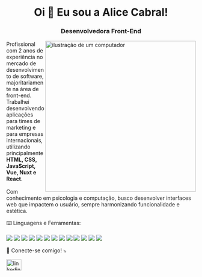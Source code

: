<h1 align="center">Oi 👋 Eu sou a Alice Cabral!</h1>
<h3 align="center">Desenvolvedora Front-End</h3>

<img src="https://raw.githubusercontent.com/MicaelliMedeiros/micaellimedeiros/master/image/computer-illustration.png" alt="ilustração de um computador" min-width="400px" max-width="400px" width="400px" align="right">

<p align="left"> 
Profissional com 2 anos de experiência no mercado de desenvolvimento de software, majoritariamente na área de front-end. Trabalhei desenvolvendo aplicações para times de marketing e para empresas internacionais, utilizando principalmente <strong>HTML, CSS, JavaScript, Vue, Nuxt e React</strong>.<br><br>
Com conhecimento em psicologia e computação, busco desenvolver interfaces web que impactem o usuário, sempre harmonizando funcionalidade e estética.
</p>

<p align="left">
  ⌨️ Linguagens e Ferramentas:<br><br>
  <img src="https://img.shields.io/badge/-HTML5-333333?style=flat&logo=HTML5" />
  <img src="https://img.shields.io/badge/-CSS-333333?style=flat&logo=CSS3&logoColor=1572B6" />
  <img src="https://img.shields.io/badge/JavaScript-323330?style=flat&logo=javascript&logoColor=F7DF1E" />
  <img src="https://img.shields.io/badge/Vue.js-35495E?style=flat&logo=vue.js&logoColor=4FC08D" />
  <img src="https://img.shields.io/badge/-React-333333?style=flat&logo=react" />
  <img src="https://img.shields.io/badge/Bootstrap-563D7C?style=flat&logo=bootstrap&logoColor=white" />
  <img src="https://img.shields.io/badge/Tailwind_CSS-38B2AC?style=flat&logo=tailwind-css&logoColor=white" />
  <img src="https://img.shields.io/badge/Java-ED8B00?style=flat&logo=java&logoColor=white" />
  <img src="https://img.shields.io/badge/C-00599C?style=flat&logo=c&logoColor=white" />
  <img src="https://img.shields.io/badge/-Git-333333?style=flat&logo=git" />
  <img src="https://img.shields.io/badge/-GitHub-333333?style=flat&logo=github" />
  <img src="https://img.shields.io/badge/-Figma-333333?style=flat&logo=figma&logoColor=007ACC" />
  <img src="https://img.shields.io/badge/-Visual%20Studio%20Code-333333?style=flat&logo=visual-studio-code&logoColor=007ACC" />
</p>

<p align="left">
  💌 Conecte-se comigo! ⤵️
</p>

<p align="left">
<a href="https://linkedin.com/in/linkedin.com/in/alice-cabral/" target="blank"><img align="center" src="https://raw.githubusercontent.com/rahuldkjain/github-profile-readme-generator/master/src/images/icons/Social/linked-in-alt.svg" alt="linkedin.com/in/alice-cabral/" height="30" width="40" /></a>
</p>

